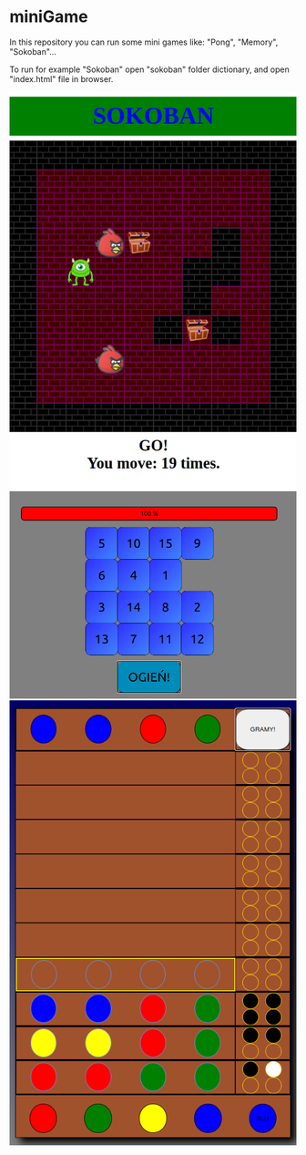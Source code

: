 # miniGame
In this repository you can run some mini games like: "Pong", "Memory", "Sokoban"...

To run for example "Sokoban" open "sokoban" folder dictionary, and open "index.html" file in browser.

![picture](sokoban.png)
![picture](slide.png)
![picture](memory.png)

